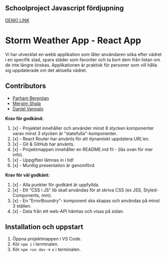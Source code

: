## Schoolproject Javascript fördjupning 

[DEMO LINK](https://stormweatherappbypameda.netlify.app)

# Storm Weather App - React App
Vi har utvecklat en webb applikation som låter användaren söka efter vädret i en specifik stad, spara städer som favoriter och ta bort dem från listan om de inte längre önskas. Applikationen är praktisk för personer som vill hålla sig uppdaterade om det aktuella vädret.

## Contributors

- [Parham Berenjian](https://github.com/ParhamInBinary)
- [Mergim Shala](https://github.com/mergimshalaa)
- [Daniel Vanpalo](https://github.com/Knightrider85)

**Krav för godkänd:**

1. [x] - Projektet innehåller och använder minst 8 stycken komponenter varav minst 3 stycken är “statefulla"-komponenter.
2. [x] - React Router har använts för att dynamiskt uppdatera URL’en.
3. [x] - Git & GitHub har använts.
4. [x] - Projektmappen innehåller en README.md fil - (läs ovan för mer info).
5. [x] - Uppgiften lämnas in i tid!
6. [x] - Muntlig presentation är genomförd.

**Krav för väl godkänt:**

1. [x] - Alla punkter för godkänt är uppfyllda.
2. [x] - Ett “CSS i JS“ lib skall användas för at skriva CSS (ex JSS, Styled-Components, mm).
3. [x] - En ”ErrorBoundry”- komponent ska skapas och användas på minst 3 ställen.
4. [x] - Data från ett web-API hämtas och visas på sidan.

## Installation och uppstart

1. Öppna projektmappen i VS Code.
2. Kör `npm i` i terminalen.
5. Kör `npm run dev` -> `o` i terminalen.
